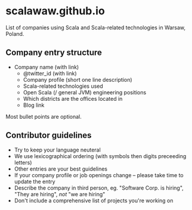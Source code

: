scalawaw.github.io
==================

List of companies using Scala and Scala-related technologies in Warsaw, Poland.

## Company entry structure

* Company name (with link)
  * @twitter_id (with link)
  * Company profile (short one line description)
  * Scala-related technologies used
  * Open Scala (/ general JVM) engineering positions
  * Which districts are the offices located in
  * Blog link

Most bullet points are optional.

## Contributor guidelines
* Try to keep your language neuteral
* We use lexicographical ordering (with symbols then digits preceeding letters)
* Other entries are your best guidelines
* If your company profile or job openings change – please take time to update the entry
* Describe the company in third person, eg. "Software Corp. is hiring", "They are hiring", _not_ "we are hiring"
* Don't include a comprehensive list of projects you're working on
